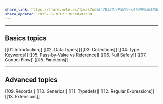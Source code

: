```yaml
---
share_link: https://share.note.sx/fzvas7ud#8h7B33Qu/P5W5t+s4fW9P9aHIXGP86HlOPnqG6shsQ0
share_updated: 2025-03-30T21:38:48+02:00
---
```

------
## Basics topics

[[01. Introduction]]
[[02. Data Types]]
[[03. Collections]]
[[04. Type Keywords]]
[[05. Pass-by-Value vs Reference]]
[[06. Null Safety]]
[[07. Control Flow]]
[[08. Functions]]

----
## Advanced topics 

[[09. Records]]
[[10. Generics]]
[[11. Typedefs]]
[[12. Regular Expressions]]
[[13. Extensions]]



